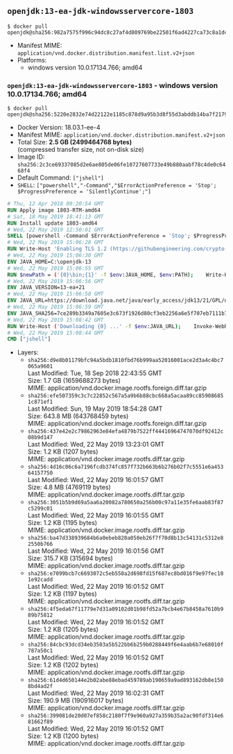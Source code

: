 ## `openjdk:13-ea-jdk-windowsservercore-1803`

```console
$ docker pull openjdk@sha256:982a7575f996c94dc8c27af4d809769be22501f6ad4227ca73c8a1dcdba5f92f
```

-	Manifest MIME: `application/vnd.docker.distribution.manifest.list.v2+json`
-	Platforms:
	-	windows version 10.0.17134.766; amd64

### `openjdk:13-ea-jdk-windowsservercore-1803` - windows version 10.0.17134.766; amd64

```console
$ docker pull openjdk@sha256:5220e2832e74d22122e1185c878d9a95b3d8f55d3abddb14ba7f21795ef18cd4
```

-	Docker Version: 18.03.1-ee-4
-	Manifest MIME: `application/vnd.docker.distribution.manifest.v2+json`
-	Total Size: **2.5 GB (2499464768 bytes)**  
	(compressed transfer size, not on-disk size)
-	Image ID: `sha256:2c3ce69337085d2e6ae805de06fe10727607733e49b880aabf78c4de0c6468f4`
-	Default Command: `["jshell"]`
-	`SHELL`: `["powershell","-Command","$ErrorActionPreference = 'Stop'; $ProgressPreference = 'SilentlyContinue';"]`

```dockerfile
# Thu, 12 Apr 2018 09:20:54 GMT
RUN Apply image 1803-RTM-amd64
# Sat, 18 May 2019 18:41:13 GMT
RUN Install update 1803-amd64
# Wed, 22 May 2019 12:50:01 GMT
SHELL [powershell -Command $ErrorActionPreference = 'Stop'; $ProgressPreference = 'SilentlyContinue';]
# Wed, 22 May 2019 15:06:28 GMT
RUN Write-Host 'Enabling TLS 1.2 (https://githubengineering.com/crypto-removal-notice/) ...'; 	$tls12RegBase = 'HKLM:\\SYSTEM\CurrentControlSet\Control\SecurityProviders\SCHANNEL\Protocols\TLS 1.2'; 	if (Test-Path $tls12RegBase) { throw ('"{0}" already exists!' -f $tls12RegBase) }; 	New-Item -Path ('{0}/Client' -f $tls12RegBase) -Force; 	New-Item -Path ('{0}/Server' -f $tls12RegBase) -Force; 	New-ItemProperty -Path ('{0}/Client' -f $tls12RegBase) -Name 'DisabledByDefault' -PropertyType DWORD -Value 0 -Force; 	New-ItemProperty -Path ('{0}/Client' -f $tls12RegBase) -Name 'Enabled' -PropertyType DWORD -Value 1 -Force; 	New-ItemProperty -Path ('{0}/Server' -f $tls12RegBase) -Name 'DisabledByDefault' -PropertyType DWORD -Value 0 -Force; 	New-ItemProperty -Path ('{0}/Server' -f $tls12RegBase) -Name 'Enabled' -PropertyType DWORD -Value 1 -Force
# Wed, 22 May 2019 15:06:30 GMT
ENV JAVA_HOME=C:\openjdk-13
# Wed, 22 May 2019 15:06:55 GMT
RUN $newPath = ('{0}\bin;{1}' -f $env:JAVA_HOME, $env:PATH); 	Write-Host ('Updating PATH: {0}' -f $newPath); 	setx /M PATH $newPath
# Wed, 22 May 2019 15:06:56 GMT
ENV JAVA_VERSION=13-ea+21
# Wed, 22 May 2019 15:06:58 GMT
ENV JAVA_URL=https://download.java.net/java/early_access/jdk13/21/GPL/openjdk-13-ea+21_windows-x64_bin.zip
# Wed, 22 May 2019 15:06:59 GMT
ENV JAVA_SHA256=7ce289b3349a7605e3c673f1926d80cf3eb2256a6e5f707eb7111b7f817948f0
# Wed, 22 May 2019 15:08:42 GMT
RUN Write-Host ('Downloading {0} ...' -f $env:JAVA_URL); 	Invoke-WebRequest -Uri $env:JAVA_URL -OutFile 'openjdk.zip'; 	Write-Host ('Verifying sha256 ({0}) ...' -f $env:JAVA_SHA256); 	if ((Get-FileHash openjdk.zip -Algorithm sha256).Hash -ne $env:JAVA_SHA256) { 		Write-Host 'FAILED!'; 		exit 1; 	}; 		Write-Host 'Expanding ...'; 	New-Item -ItemType Directory -Path C:\temp | Out-Null; 	Expand-Archive openjdk.zip -DestinationPath C:\temp; 	Move-Item -Path C:\temp\* -Destination $env:JAVA_HOME; 	Remove-Item C:\temp; 		Write-Host 'Verifying install ...'; 	Write-Host '  java --version'; java --version; 	Write-Host '  javac --version'; javac --version; 		Write-Host 'Removing ...'; 	Remove-Item openjdk.zip -Force; 		Write-Host 'Complete.'
# Wed, 22 May 2019 15:08:44 GMT
CMD ["jshell"]
```

-	Layers:
	-	`sha256:d9e8b01179bfc94a5bdb1810fbd76b999aa52016001ace2d3a4c4bc7065a9601`  
		Last Modified: Tue, 18 Sep 2018 22:43:55 GMT  
		Size: 1.7 GB (1659688273 bytes)  
		MIME: application/vnd.docker.image.rootfs.foreign.diff.tar.gzip
	-	`sha256:efe507359c3c7c22852c567a5a9b6b88cbc668a5acaa89cc859086851c871ef1`  
		Last Modified: Sun, 19 May 2019 18:54:28 GMT  
		Size: 643.8 MB (643768459 bytes)  
		MIME: application/vnd.docker.image.rootfs.foreign.diff.tar.gzip
	-	`sha256:437e42e2c79862963e84efa4879b7522ff44416964747070df92412c08b9d147`  
		Last Modified: Wed, 22 May 2019 13:23:01 GMT  
		Size: 1.2 KB (1207 bytes)  
		MIME: application/vnd.docker.image.rootfs.diff.tar.gzip
	-	`sha256:4d16c06c6a7196fcdb374fc857f732b663b6b276b02f7c5551e6a45364157750`  
		Last Modified: Wed, 22 May 2019 16:01:57 GMT  
		Size: 4.8 MB (4769119 bytes)  
		MIME: application/vnd.docker.image.rootfs.diff.tar.gzip
	-	`sha256:3051b5b9d69a5aa6a20082a780650a256b00c97a11e35fe6aab83f87c5299c01`  
		Last Modified: Wed, 22 May 2019 16:01:55 GMT  
		Size: 1.2 KB (1195 bytes)  
		MIME: application/vnd.docker.image.rootfs.diff.tar.gzip
	-	`sha256:ba47d338939684b6a0ebeb820a050eb26f7f70d8b13c54131c5312e82550b766`  
		Last Modified: Wed, 22 May 2019 16:01:56 GMT  
		Size: 315.7 KB (315694 bytes)  
		MIME: application/vnd.docker.image.rootfs.diff.tar.gzip
	-	`sha256:e7099bcb7c6693072c5eb550a2d698fd15f687ec8bd016f9e97fec101e92cadd`  
		Last Modified: Wed, 22 May 2019 16:01:52 GMT  
		Size: 1.2 KB (1197 bytes)  
		MIME: application/vnd.docker.image.rootfs.diff.tar.gzip
	-	`sha256:4f5eda67f11779e7d31a09102d01b98fd52a7bcb4e67b8458a7610b989b75812`  
		Last Modified: Wed, 22 May 2019 16:01:52 GMT  
		Size: 1.2 KB (1205 bytes)  
		MIME: application/vnd.docker.image.rootfs.diff.tar.gzip
	-	`sha256:84cbc93dcd34eb3503a5b522bb6b259b0288449f6e4aab6b7e68010f787a50c1`  
		Last Modified: Wed, 22 May 2019 16:01:52 GMT  
		Size: 1.2 KB (1202 bytes)  
		MIME: application/vnd.docker.image.rootfs.diff.tar.gzip
	-	`sha256:61d4d650144e2b02abe88ebad459789ab190659a9ad893162db8e1508bd4ad2f`  
		Last Modified: Wed, 22 May 2019 16:02:31 GMT  
		Size: 190.9 MB (190916017 bytes)  
		MIME: application/vnd.docker.image.rootfs.diff.tar.gzip
	-	`sha256:399081de20d07ef858c2180f7f9e960a927a359b35a2ac90fdf314e681662f89`  
		Last Modified: Wed, 22 May 2019 16:01:52 GMT  
		Size: 1.2 KB (1200 bytes)  
		MIME: application/vnd.docker.image.rootfs.diff.tar.gzip
